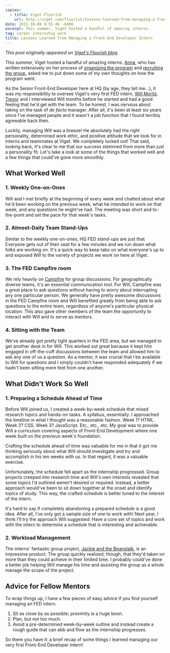 ```yaml
---
copies:
  - title: Viget Flourish
    url: http://viget.com/flourish/lessons-learned-from-managing-a-front-end-developer-intern
date: 2012-10-08 9:55:46 -0400
excerpt: This summer, Viget hosted a handful of amazing interns.
tag: career internship work
title: Lessons Learned from Managing a Front-End Developer Intern
---
```


_This post originally appeared on [Viget's Flourish blog](http://viget.com/flourish/lessons-learned-from-managing-a-front-end-developer-intern)._

This summer, Viget hosted a handful of amazing interns. [Anna](http://viget.com/about/team/alewis), who has written extensively on her process of [organizing the program](http://viget.com/flourish/how-to-start-an-internship-program) and [recruiting the group](http://viget.com/flourish/the-numbers-behind-internship-recruiting-infographic), asked me to put down some of my own thoughts on how the program went.

As the Senior Front-End Developer here at HQ (by age, they tell me…), it was my responsibility to oversee Viget's very first FED intern, [Will Moritz](https://twitter.com/willthefirst). [Trevor](http://viget.com/about/team/tdavis) and I interviewed Will months before he started and had a good feeling that he'd gel with the team. To be honest, I was nervous about taking on the task of _de facto_ manager. After all, it's been at least six years since I've managed people and it wasn't a job function that I found terribly agreeable back then.

Luckily, managing Will was a breeze! He absolutely had the right personality, determined work ethic, and positive attitude that we look for in interns and teammates at Viget. We completely lucked out! That said, looking back, it's clear to me that our success stemmed from more than just a personality fit. Let's take a look at some of the things that worked well and a few things that could've gone more smoothly.


## What Worked Well

### 1. Weekly One-on-Ones

Will and I met briefly at the beginning of every week and chatted about what he'd been working on the previous week, what he intended to work on that week, and any questions he might've had. The meeting was short and to-the-point and set the pace for that week's tasks.

### 2. Almost-Daily Team Stand-Ups

Similar to the weekly one-on-ones, HQ FED stand-ups are just that. Everyone gets out of their seat for a few minutes and we run down what folks are working on. It's a quick way to keep tabs on what everyone's up to and exposed Will to the variety of projects we work on here at Viget.

### 3. The FED Campfire room

We rely heavily on [Campfire](http://viget.com/extend/campfire-culture) for group discussions. For geographically diverse teams, it's an essential communication tool. For Will, Campfire was a great place to ask questions without having to worry about interrupting any one particular person. We generally have pretty awesome discussions in the FED Campfire room and Will benefited greatly from being able to ask questions to the entire team, regardless of anyone's particular physical location. This also gave other members of the team the opportunity to interact with Will and to serve as mentors.

### 4. Sitting with the Team

We've already got pretty tight quarters in the FED area, but we managed to get another desk in for Will. This worked out great because it kept him engaged in off-the-cuff discussions between the team and allowed him to ask any one of us a question. As a mentor, it was crucial that I be available to Will for questions and I simply couldn't have responded adequately if we hadn't been sitting mere feet from one another.


## What Didn't Work So Well

### 1. Preparing a Schedule Ahead of Time

Before Will joined us, I created a week-by-week schedule that mixed research topics and hands-on tasks. A syllabus, essentially. I approached the timeline in what I thought was a reasonable fashion. Week 1? HTML. Week 2? CSS. Week 3? JavaScript. Etc., etc., etc. My goal was to provide Will a curriculum covering aspects of Front-End Development where one week built on the previous week's foundation.

Crafting the schedule ahead of time was valuable for me in that it got me thinking seriously about what Will should investigate and try and accomplish in his ten weeks with us. In that regard, it was a valuable exercise.

Unfortunately, the schedule fell apart as the internship progressed. Group projects creeped into research time and Will's own interests revealed that some topics I'd outlined weren't desired or required. Instead, a better approach would've been to sit down together at the onset and identify topics of study. This way, the crafted schedule is better tuned to the interest of the intern.

It's hard to say if completely abandoning a prepared schedule is a good idea. After all, I've only got a sample size of one to work with! Next year, I think I'll try the approach Will suggested: Have a core set of topics and work with the intern to determine a schedule that is interesting and achievable.

### 2. Workload Management

The interns' fantastic group project, [Jackie and the Beanstalk](http://viget.com/flourish/jackie-and-the-beanstalk-the-interns-version), is an impressive product. The group quickly realized, though, that they'd taken on more than they could achieve in their limited time. I probably could've done a better job helping Will manage his time and assisting the group as a whole manage the scope of the project.


## Advice for Fellow Mentors

To wrap things up, I have a few pieces of easy advice if you find yourself managing an FED intern.

1. Sit as close by as possible; proximity is a huge boon.
2. Plan, but not too much.
3. Avoid a pre-determined week-by-week outline and instead create a rough guide that can ebb and flow as the internship progresses.

So there you have it: a brief recap of some things I learned managing our very first Front-End Developer intern!